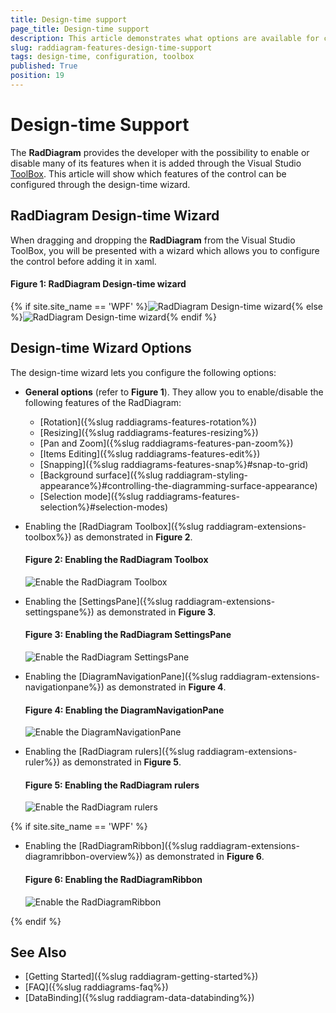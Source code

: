```yaml
---
title: Design-time support
page_title: Design-time support
description: This article demonstrates what options are available for configuring the RadDiagram during design-time.
slug: raddiagram-features-design-time-support
tags: design-time, configuration, toolbox
published: True
position: 19
---
```


# Design-time Support

The __RadDiagram__ provides the developer with the possibility to enable or disable many of its features when it is added through the Visual Studio [ToolBox](https://docs.microsoft.com/en-us/visualstudio/ide/reference/toolbox?view=vs-2017). This article will show which features of the control can be configured through the design-time wizard.

## RadDiagram Design-time Wizard

When dragging and dropping the __RadDiagram__ from the Visual Studio ToolBox, you will be presented with a wizard which allows you to configure the control before adding it in xaml.

#### __Figure 1: RadDiagram Design-time wizard__
{% if site.site_name == 'WPF' %}![RadDiagram Design-time wizard](images/DiagramDesignWizardGeneralOptions.png){% else %}![RadDiagram Design-time wizard](images/DiagramDesignWizardGeneralOptions_SL.png){% endif %}

## Design-time Wizard Options

The design-time wizard lets you configure the following options: 

* __General options__ (refer to __Figure 1__). They allow you to enable/disable the following features of the RadDiagram:
    * [Rotation]({%slug raddiagrams-features-rotation%}) 
    * [Resizing]({%slug raddiagrams-features-resizing%})
    * [Pan and Zoom]({%slug raddiagrams-features-pan-zoom%})
    * [Items Editing]({%slug raddiagrams-features-edit%})
    * [Snapping]({%slug raddiagrams-features-snap%}#snap-to-grid)
    * [Background surface]({%slug raddiagram-styling-appearance%}#controlling-the-diagramming-surface-appearance)
    * [Selection mode]({%slug raddiagrams-features-selection%}#selection-modes)

* Enabling the [RadDiagram Toolbox]({%slug raddiagram-extensions-toolbox%}) as demonstrated in __Figure 2__.

    #### __Figure 2: Enabling the RadDiagram Toolbox__
    ![Enable the RadDiagram Toolbox](images/DiagramDesignWizardToolBox.png)

* Enabling the [SettingsPane]({%slug raddiagram-extensions-settingspane%}) as demonstrated in __Figure 3__.

    #### __Figure 3: Enabling the RadDiagram SettingsPane__
    ![Enable the RadDiagram SettingsPane](images/DiagramDesignWizardSettingsPane.png)

* Enabling the [DiagramNavigationPane]({%slug raddiagram-extensions-navigationpane%}) as demonstrated in __Figure 4__.

    #### __Figure 4: Enabling the DiagramNavigationPane__
    ![Enable the DiagramNavigationPane](images/DiagramDesignWizardNavigationPane.png)

* Enabling the [RadDiagram rulers]({%slug raddiagram-extensions-ruler%}) as demonstrated in __Figure 5__.

    #### __Figure 5: Enabling the RadDiagram rulers__
    ![Enable the RadDiagram rulers](images/DiagramDesignWizardRulers.png)

{% if site.site_name == 'WPF' %}
* Enabling the [RadDiagramRibbon]({%slug raddiagram-extensions-diagramribbon-overview%}) as demonstrated in __Figure 6__.

    #### __Figure 6: Enabling the RadDiagramRibbon__
    ![Enable the RadDiagramRibbon](images/DiagramDesignWizardRibbon.png)

{% endif %}

## See Also
* [Getting Started]({%slug raddiagram-getting-started%})
* [FAQ]({%slug raddiagrams-faq%})
* [DataBinding]({%slug raddiagram-data-databinding%})
